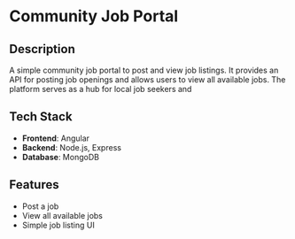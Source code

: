 # Community Job Portal

## Description

A simple community job portal to post and view job listings. It provides an API for posting job openings and allows users to view all available jobs. The platform serves as a hub for local job seekers and 

## Tech Stack

- **Frontend**: Angular
- **Backend**: Node.js, Express
- **Database**: MongoDB

## Features

- Post a job
- View all available jobs
- Simple job listing UI
